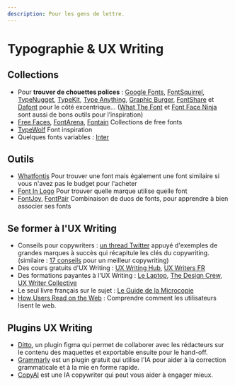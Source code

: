 ```yaml
---
description: Pour les gens de lettre.
---
```


# Typographie & UX Writing

## Collections

* Pour **trouver de chouettes polices** : [Google Fonts](https://fonts.google.com/), [FontSquirrel](https://www.fontsquirrel.com/), [TypeNugget](http://www.typenugget.com/), [TypeKit](https://typekit.com/), [Type Anything](https://typeanything.io/), [Graphic Burger](https://graphicburger.com/text-effects/), [FontShare](https://www.fontshare.com/) et [Dafont](http://www.dafont.com/) pour le côté excentrique… ([What The Font](https://www.myfonts.com/WhatTheFont/) et [Font Face Ninja](https://fontface.ninja/) sont aussi de bons outils pour l’inspiration)
* [Free Faces](https://freefaces.gallery/), [FontArena](https://fontsarena.com/#all-fonts), [Fontain](https://www.fontain.org/) Collections de free fonts
* [TypeWolf](https://www.typewolf.com/) Font inspiration
* Quelques fonts variables : [Inter](https://rsms.me/inter/)

## Outils

* [Whatfontis](https://www.whatfontis.com/similar-alternative-fonts.html) Pour trouver une font mais également une font similaire si vous n'avez pas le budget pour l'acheter
* [Font In Logo](https://www.fontinlogo.com/) Pour trouver quelle marque utilise quelle font
* [FontJoy](https://fontjoy.com/), [FontPair](https://fontpair.co/) Combinaison de duos de fonts, pour apprendre à bien associer ses fonts

## Se former à l'UX Writing

* Conseils pour copywriters : [un thread Twitter](https://twitter.com/GoodMarketingHQ/status/1293909400751505409?ref\_src=twsrc%5Etfw%7Ctwcamp%5Etweetembed%7Ctwterm%5E1293909400751505409%7Ctwgr%5Eshare\_3\&ref\_url=https%3A%2F%2Fmarketingexamples.com%2Fcopywriting%2Fconversational) appuyé d'exemples de grandes marques à succès qui récapitule les clés du copywriting. (similaire : [17 conseils](https://marketingexamples.com/copywriting/tips/) pour un meilleur copywriting)
* Des cours gratuits d'UX Writing : [UX Writing Hub](https://uxwritinghub.com/), [UX Writers FR](https://www.youtube.com/channel/UC7pd-lrPEDSYgadfHxRydzQ)
* Des formations payantes à l'UX Writing : [Le Laptop](https://www.lelaptop.com/formation/ux-writing/), [The Design Crew](https://www.thedesigncrew.co/masterclass-details/masterclass-ux-writing), [UX Writer Collective](https://uxwriterscollective.com/)
* Le seul livre français sur le sujet : [Le Guide de la Microcopie](https://www.dunod.com/ux-writing-guide-microcopie)
* [How Users Read on the Web](https://www.nngroup.com/articles/how-users-read-on-the-web/) : Comprendre comment les utilisateurs lisent le web.

## Plugins UX Writing

* [Ditto](https://www.figma.com/community/plugin/798826066406007173/%E2%9C%8D%EF%B8%8F-Ditto-|-collaborate-on-copy), un plugin figma qui permet de collaborer avec les rédacteurs sur le contenu des maquettes et exportable ensuite pour le hand-off.
* [Grammarly](https://www.grammarly.com/?affiliateNetwork=ho\&affiliateID=67363) est un plugin gratuit qui utilise l'IA pour aider à la correction grammaticale et à la mie en forme rapide.
* [CopyAI](https://www.copy.ai/) est une IA copywriter qui peut vous aider à engager mieux.
